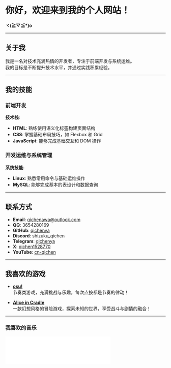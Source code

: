 # **你好，欢迎来到我的个人网站！**  
**ヾ(≧▽≦\*)o**  

---

## **关于我**  
 我是一名对技术充满热情的开发者，专注于前端开发与系统运维。  
 我的目标是不断提升技术水平，并通过实践积累经验。  

---

## **我的技能**  
### **前端开发**  
 **技术栈**:  
- **HTML**: 熟练使用语义化标签构建页面结构  
- **CSS**: 掌握基础布局技巧，如 Flexbox 和 Grid  
- **JavaScript**: 能够完成基础交互和 DOM 操作  

### **开发运维与系统管理**  
 **系统技能**:  
- **Linux**: 熟悉常用命令与基础运维操作  
- **MySQL**: 能够完成基本的表设计和数据查询  

---

## **联系方式**  
-  **Email**: [qichenawa@outlook.com](mailto:qichenawa@outlook.com)  
-  **QQ**: 3654280169  
-  **GitHub**: [qichenya](https://github.com/qichenya)  
-  **Discord**: shizuku_qichen 
-  **Telegram**: [qichenya](https://t.me/qichenya)  
-  **X**: [qichen1528770](https://x.com/qichen1528770)  
-  **YouTube**: [cn-qichen](https://www.youtube.com/@cn-qichen)  

---

##  **我喜欢的游戏**  
- [**osu!**](https://osu.ppy.sh/)  
  节奏类游戏，充满挑战与乐趣，每次点按都是节奏的律动！

- [**Alice in Cradle**](https://aliceincradle.com/)  
  一款幻想风格的冒险游戏，探索未知的世界，享受战斗与剧情的融合！

---
### **我喜欢的音乐**
<iframe frameborder="no" border="0" marginwidth="0" marginheight="0" width=330 height=86 src="//music.163.com/outchain/player?type=2&id=507795306&auto=1&height=66"></iframe>
